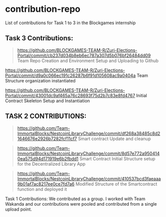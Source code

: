 # contribution-repo
List of contributions for Task 1 to 3 in the Blockgames internship

## Task 3 Contributions:
> https://github.com/BLOCKGAMES-TEAM-R/Zuri-Elections-Portal/commit/cb237d034b8eb6ec787a307d5b076bf26484dd09
> Team Repo Creation and Environment Setup and Uploading to Github

https://github.com/BLOCKGAMES-TEAM-R/Zuri-Elections-Portal/commit/d9a0c066ec191c26287b6f91d105608ac9a0404a
Team Structure organization instantiated

https://github.com/BLOCKGAMES-TEAM-R/Zuri-Elections-Portal/commit/43001dc9af465a76c28693f75d2b7c83e8fd4767
Initial Contract Skeleton Setup and Instantiation





## TASK 2 CONTRIBUTIONS:
> https://github.com/Team-ImmortalBlocks/NestcoinLibraryChallenge/commit/df268a38485c8d21646676e2926b7282fcf11cf7
> Smart contract Update and cleanup


> https://github.com/Team-ImmortalBlocks/NestcoinLibraryChallenge/commit/8d57e772a9504140ea575d94d171919e6b2fbdd1
> Smart Contract Initial Structure setup for the Decentralized Library App

> https://github.com/Team-ImmortalBlocks/NestcoinLibraryChallenge/commit/410537bcd3faeaaa9b01af7ac8217ee0ce7fd7a6
> Modified Structure of the Smartcontract function and deployed it




Task 1 Contributions:
We contributed as a group.
I worked with Team Wakanda and our contributions were pooled and contributed from a single upload point.
